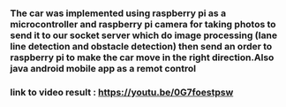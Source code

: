 ### The car was  implemented using raspberry pi as a microcontroller and raspberry pi camera for taking photos to send it to our socket server which do image processing (lane line detection and obstacle detection) then send an order to raspberry pi to make the car move in the right direction.Also java android mobile app as a remot control

###  link to  video result :  https://youtu.be/0G7foestpsw
